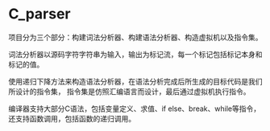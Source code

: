# C_parser
项目分为三个部分：构建词法分析器、构建语法分析器、构造虚拟机以及指令集。

词法分析器以源码字符字符串为输入，输出为标记流，每一个标记包括标记本身和标记的值。

使用递归下降方法来构造语法分析器，在语法分析完成后所生成的目标代码是我们所设计的指令集，
指令集是仿照汇编语言而设计，最后通过虚拟机执行指令。

编译器支持大部分C语法，包括变量定义、求值、if else、break、while等指令，还支持函数调用，包括函数的递归调用。
